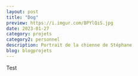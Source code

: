 ```yaml
---
layout: post
title: "Dog"
preview: https://i.imgur.com/BPYlQiS.jpg
date: 2023-01-27
category: projets 
category2: personnel
description: Portrait de la chienne de Stéphane
blog: blogprojets
---
```


Test
